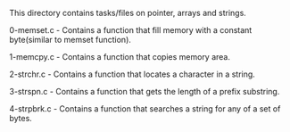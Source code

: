 This directory contains tasks/files on pointer, arrays and strings.

0-memset.c - Contains a function that fill memory with a constant byte(similar to memset function).

1-memcpy.c - Contains a function that copies memory area.

2-strchr.c - Contains a function that locates a character in a string.

3-strspn.c - Contains a function that gets the length of a prefix substring.

4-strpbrk.c - Contains a function that searches a string for any of a set of bytes.
